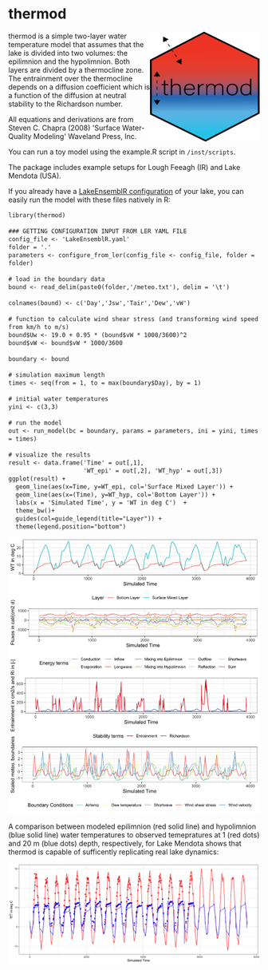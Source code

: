 # thermod
<a href="https://github.com/robertladwig/thermod"><img src="images/thermod.png" align="right" height="220" width="220" ></a>

thermod is a simple two-layer water temperature model that assumes that the lake is divided into two volumes: the epilimnion and the hypolimnion. Both layers are divided by a thermocline zone. The entrainment over the thermocline depends on a diffusion coefficient which is a function of the diffusion at neutral stability to the Richardson number.

All equations and derivations are from Steven C. Chapra (2008) 'Surface Water-Quality Modeling' Waveland Press, Inc.

You can run a toy model using the example.R script in `/inst/scripts`.

The package includes example setups for Lough Feeagh (IR) and Lake Mendota (USA).

If you already have a [LakeEnsemblR configuration](https://github.com/aemon-j/LakeEnsemblR) of your lake, you can easily run the model with these files natively in R:
```
library(thermod)

### GETTING CONFIGURATION INPUT FROM LER YAML FILE
config_file <- 'LakeEnsemblR.yaml'
folder = '.'
parameters <- configure_from_ler(config_file <- config_file, folder = folder)

# load in the boundary data
bound <- read_delim(paste0(folder,'/meteo.txt'), delim = '\t')

colnames(bound) <- c('Day','Jsw','Tair','Dew','vW')

# function to calculate wind shear stress (and transforming wind speed from km/h to m/s)
bound$Uw <- 19.0 + 0.95 * (bound$vW * 1000/3600)^2 
bound$vW <- bound$vW * 1000/3600

boundary <- bound

# simulation maximum length
times <- seq(from = 1, to = max(boundary$Day), by = 1)

# initial water temperatures
yini <- c(3,3) 

# run the model
out <- run_model(bc = boundary, params = parameters, ini = yini, times = times)

# visualize the results
result <- data.frame('Time' = out[,1],
                     'WT_epi' = out[,2], 'WT_hyp' = out[,3])
ggplot(result) +
  geom_line(aes(x=Time, y=WT_epi, col='Surface Mixed Layer')) +
  geom_line(aes(x=(Time), y=WT_hyp, col='Bottom Layer')) +
  labs(x = 'Simulated Time', y = 'WT in deg C')  +
  theme_bw()+
  guides(col=guide_legend(title="Layer")) +
  theme(legend.position="bottom")
```
![](images/2L_visual_result.png)<!-- -->

A comparison between modeled epilimnion (red solid line) and hypolimnion (blue solid line) water temperatures to observed temepratures at 1 (red dots) and 20 m (blue dots) depth, respectively, for Lake Mendota shows that thermod is capable of sufficently replicating real lake dynamics:

![](inst/mendota/2L_compare_mendota.png)<!-- -->

